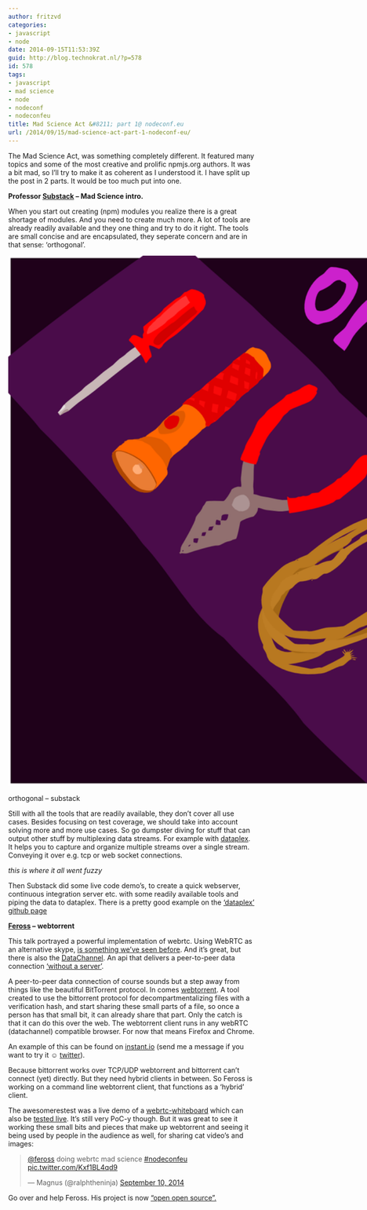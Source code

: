 ```yaml
---
author: fritzvd
categories:
- javascript
- node
date: 2014-09-15T11:53:39Z
guid: http://blog.technokrat.nl/?p=578
id: 578
tags:
- javascript
- mad science
- node
- nodeconf
- nodeconfeu
title: Mad Science Act &#8211; part 1@ nodeconf.eu
url: /2014/09/15/mad-science-act-part-1-nodeconf-eu/
---
```


The Mad Science Act, was something completely different. It featured many topics and some of the most creative and prolific npmjs.org authors. It was a bit mad, so I&#8217;ll try to make it as coherent as I understood it. I have split up the post in 2 parts. It would be too much put into one.

**Professor <a title="substack" href="https://twitter.com/substack" target="_blank">Substack</a> &#8211; Mad Science intro.**
  
When you start out creating (npm) modules you realize there is a great shortage of modules. And you need to create much more. A lot of tools are already readily available and they one thing and try to do it right. The tools are small concise and are encapsulated, they seperate concern and are in that sense: &#8216;orthogonal&#8217;.

<div style="width: 1450px" class="wp-caption alignnone">
  <a href="https://github.com/substack/nodeconf.eu-2014"><img class="" src="https://raw.githubusercontent.com/substack/nodeconf.eu-2014/master/images/060_orthogonal.png" alt="" width="1440" height="1080" /></a>
  
  <p class="wp-caption-text">
    orthogonal &#8211; substack
  </p>
</div>

Still with all the tools that are readily available, they don&#8217;t cover all use cases. Besides focusing on test coverage, we should take into account solving more and more use cases. So go dumpster diving for stuff that can output other stuff by multiplexing data streams. For example with <a title="dataplex" href="https://github.com/substack/dataplex" target="_blank">dataplex</a>. It helps you to capture and organize multiple streams over a single stream. Conveying it over e.g. tcp or web socket connections.

_this is where it all went fuzzy_
  
Then Substack did some live code demo&#8217;s, to create a quick webserver, continuous integration server etc. with some readily available tools and piping the data to dataplex. There is a pretty good example on the <a title="dataplex" href="https://github.com/substack/dataplex" target="_blank">&#8216;dataplex&#8217; github page</a>

**<a title="feross" href="https://twitter.com/feross" target="_blank">Feross</a> &#8211; webtorrent**
  
This talk portrayed a powerful implementation of webrtc. Using WebRTC as an alternative skype, <a title="hello chrome it's firefox calling" href="https://hacks.mozilla.org/2013/02/hello-chrome-its-firefox-calling/" target="_blank">is something we&#8217;ve seen before</a>. And it&#8217;s great, but there is also the <a title="datachannels on html5rocks" href="http://www.html5rocks.com/en/tutorials/webrtc/datachannels/" target="_blank">DataChannel</a>. An api that delivers a peer-to-peer data connection <a title="webrtc infrastructure" href="http://www.html5rocks.com/en/tutorials/webrtc/infrastructure/" target="_blank">&#8216;without a server&#8217;</a>.

A peer-to-peer data connection of course sounds but a step away from things like the beautiful BitTorrent protocol. In comes <a title="webtorrent" href="https://github.com/feross/webtorrent" target="_blank">webtorrent</a>. A tool created to use the bittorrent protocol for decompartmentalizing files with a verification hash, and start sharing these small parts of a file, so once a person has that small bit, it can already share that part. Only the catch is that it can do this over the web. The webtorrent client runs in any webRTC (datachannel) compatible browser. For now that means Firefox and Chrome.
  
An example of this can be found on <a title="instant.io" href="http://instant.io/" target="_blank">instant.io</a> (send me a message if you want to try it ☺ <a title="@fritzvd" href="https://twitter.com/fritzvd" target="_blank">twitter</a>).
  
Because bittorrent works over TCP/UDP webtorrent and bittorrent can&#8217;t connect (yet) directly. But they need hybrid clients in between. So Feross is working on a command line webtorrent client, that functions as a &#8216;hybrid&#8217; client.

The awesomerestest was a live demo of a <a title="webrtc-whiteboard" href="https://github.com/feross/webrtc-whiteboard" target="_blank">webrtc-whiteboard</a> which can also be <a title="whiteboard" href="http://instant.io:8080/" target="_blank">tested live</a>. It&#8217;s still very PoC-y though. But it was great to see it working these small bits and pieces that make up webtorrent and seeing it being used by people in the audience as well, for sharing cat video&#8217;s and images:

<blockquote class="twitter-tweet" lang="en">
  <p>
    <a href="https://twitter.com/feross">@feross</a> doing webrtc mad science <a href="https://twitter.com/hashtag/nodeconfeu?src=hash">#nodeconfeu</a> <a href="http://t.co/Kxf1BL4qd9">pic.twitter.com/Kxf1BL4qd9</a>
  </p>
  
  <p>
    — Magnus (@ralphtheninja) <a href="https://twitter.com/ralphtheninja/status/509649443097169920">September 10, 2014</a>
  </p>
</blockquote>



Go over and help Feross. His project is now <a title="OPEN Open Source" href="http://blog.technokrat.nl/2014/09/15/open-open-source/" target="_blank">&#8220;open open source&#8221;.</a>